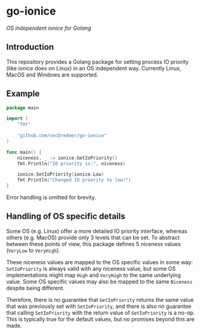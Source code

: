 # go-ionice
_OS independent ionice for Golang_

## Introduction

This repository provides a Golang package for setting process IO priority (like ionice does on Linux) in an
OS independent way. Currently Linux, MacOS and Windows are supported.

## Example

```go
package main 

import (
    "fmt"
    
    "github.com/secDre4mer/go-ionice"
)

func main() {
	niceness, _ := ionice.GetIoPriority()
	fmt.Println("IO priority is:", niceness)

	ionice.SetIoPriority(ionice.Low)
	fmt.Println("Changed IO priority to low!")
}
```

Error handling is omitted for brevity.

## Handling of OS specific details

Some OS (e.g. Linux) offer a more detailed IO priority interface, whereas others (e.g. MacOS) provide only 3 levels that
can be set. To abstract between these points of view, this package defines 5 niceness values (`VeryLow` to `VeryHigh`).

These niceness values are mapped to the OS specific values in some way: `SetIoPriority` is always valid with any niceness
value, but some OS implementations might map `High` and `VeryHigh` to the same underlying value. Some OS specific values
may also be mapped to the same `Niceness` despite being different.

Therefore, there is no guarantee that `GetIoPriority` returns the same value that was previously set with `SetIoPriority`,
and there is also no guarantee that calling `SetIoPriority` with the return value of `GetIoPriority` is a no-op.
This is typically true for the default values, but no promises beyond this are made.